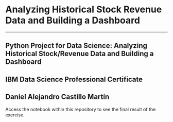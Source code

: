 # Analyzing Historical Stock Revenue Data and Building a Dashboard
---
## Python Project for Data Science: Analyzing Historical Stock/Revenue Data and Building a Dashboard
## IBM Data Science Professional Certificate
## Daniel Alejandro Castillo Martín
 Access the notebook within this repository to see the final result of the exercise.
